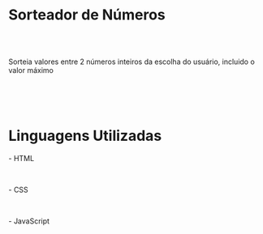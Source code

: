 <h1><b>Sorteador de Números</b></h1>
<br>
<br>
<p>Sorteia valores entre 2 números inteiros da escolha do usuário, incluido o valor máximo</p>
<br>
<br>
<br>
<h1>Linguagens Utilizadas</h1>

<p> - HTML </p><br>
<p> - CSS </p> <br>
<p> - JavaScript </p>
